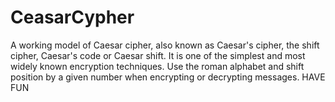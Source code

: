 # CeasarCypher
A working model of Caesar cipher, also known as Caesar's cipher, the shift cipher, Caesar's code or Caesar shift.
It is one of the simplest and most widely known encryption techniques. 
Use the roman alphabet and shift position by a given number when encrypting or decrypting messages.
HAVE FUN
